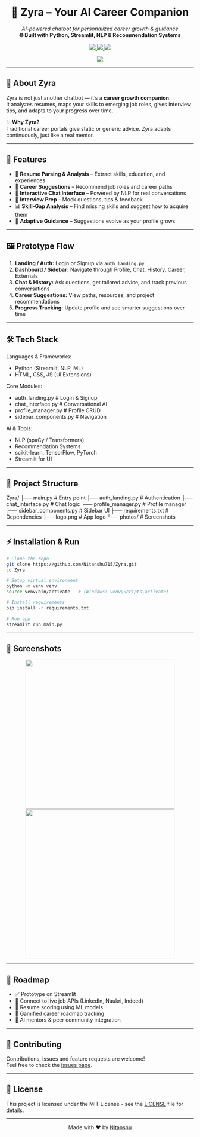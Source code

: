<h1 align="center">🤖 Zyra – Your AI Career Companion</h1>
<p align="center">
  <em>AI-powered chatbot for personalized career growth & guidance</em><br>
  <strong>🌐 Built with Python, Streamlit, NLP & Recommendation Systems</strong>
</p>

<p align="center">
  <a href="https://its-zyra.streamlit.app/">
    <img src="https://img.shields.io/badge/Live%20Demo-Streamlit-brightgreen?style=for-the-badge&logo=streamlit" />
  </a>
  <a href="https://github.com/Nitanshu715/Zyra">
    <img src="https://img.shields.io/badge/GitHub-Repo-black?style=for-the-badge&logo=github" />
  </a>
  <img src="https://img.shields.io/badge/License-MIT-yellow?style=for-the-badge" />
</p>

<p align="center">
  <img src="https://readme-typing-svg.demolab.com/?lines=Smart+Career+Guidance;Resume+Analysis+%26+Skill+Mapping;Interview+Preparation+Tips;Adaptive+Roadmaps+for+Growth&font=Fira%20Code&center=true&width=550&height=45&color=00C9A7&vCenter=true&pause=1000" />
</p>

---

## 📌 About Zyra

Zyra is not just another chatbot — it’s a **career growth companion**.  
It analyzes resumes, maps your skills to emerging job roles, gives interview tips, and adapts to your progress over time.

✨ **Why Zyra?**  
Traditional career portals give static or generic advice. Zyra adapts continuously, just like a real mentor.

---

## 🚀 Features

- 📄 **Resume Parsing & Analysis** – Extract skills, education, and experiences  
- 🎯 **Career Suggestions** – Recommend job roles and career paths  
- 💬 **Interactive Chat Interface** – Powered by NLP for real conversations  
- 🎤 **Interview Prep** – Mock questions, tips & feedback  
- 📊 **Skill-Gap Analysis** – Find missing skills and suggest how to acquire them  
- 🔄 **Adaptive Guidance** – Suggestions evolve as your profile grows  

---

## 🖼️ Prototype Flow

1. **Landing / Auth:** Login or Signup via `auth_landing.py`  
2. **Dashboard / Sidebar:** Navigate through Profile, Chat, History, Career, Externals  
3. **Chat & History:** Ask questions, get tailored advice, and track previous conversations  
4. **Career Suggestions:** View paths, resources, and project recommendations  
5. **Progress Tracking:** Update profile and see smarter suggestions over time  

---

## 🛠️ Tech Stack

Languages & Frameworks:
- Python (Streamlit, NLP, ML)
- HTML, CSS, JS (UI Extensions)

Core Modules:
- auth_landing.py     # Login & Signup
- chat_interface.py   # Conversational AI
- profile_manager.py  # Profile CRUD
- sidebar_components.py # Navigation

AI & Tools:
- NLP (spaCy / Transformers)
- Recommendation Systems
- scikit-learn, TensorFlow, PyTorch
- Streamlit for UI

---

## 📂 Project Structure

Zyra/
├── main.py                 # Entry point
├── auth_landing.py         # Authentication
├── chat_interface.py       # Chat logic
├── profile_manager.py      # Profile manager
├── sidebar_components.py   # Sidebar UI
├── requirements.txt        # Dependencies
├── logo.png                # App logo
└── photos/                 # Screenshots

---

## ⚡ Installation & Run

```bash
# Clone the repo
git clone https://github.com/Nitanshu715/Zyra.git
cd Zyra

# Setup virtual environment
python -m venv venv
source venv/bin/activate   # (Windows: venv\Scripts\activate)

# Install requirements
pip install -r requirements.txt

# Run app
streamlit run main.py
```

---

## 📸 Screenshots

<p align="center">
  <img src="photos/login_page.png" width="400" />
  <img src="photos/chat_interface.png" width="400" />
</p>

---

## 🔮 Roadmap

- ✅ Prototype on Streamlit  
- 🔲 Connect to live job APIs (LinkedIn, Naukri, Indeed)  
- 🔲 Resume scoring using ML models  
- 🔲 Gamified career roadmap tracking  
- 🔲 AI mentors & peer community integration  

---

## 🤝 Contributing

Contributions, issues and feature requests are welcome!  
Feel free to check the [issues page](https://github.com/Nitanshu715/Zyra/issues).

---

## 📜 License

This project is licensed under the MIT License - see the [LICENSE](LICENSE) file for details.

---

<p align="center">Made with ❤️ by <a href="https://github.com/Nitanshu715">Nitanshu</a></p>

